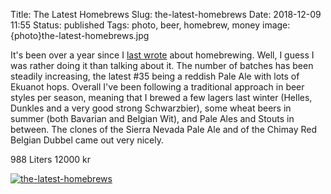 Title: The Latest Homebrews
Slug: the-latest-homebrews
Date: 2018-12-09 11:55
Status: published
Tags: photo, beer, homebrew, money
image: {photo}the-latest-homebrews.jpg


It's been over a year since I [last wrote]({filename}/erlenstarter.md) about
homebrewing. Well, I guess I was rather doing it than talking about it. The
number of batches has been steadily increasing, the latest #35 being a reddish
Pale Ale with lots of Ekuanot hops. Overall I've been following a traditional
approach in beer styles per season, meaning that I brewed a few lagers last
winter (Helles, Dunkles and a very good strong Schwarzbier), some wheat beers
in summer (both Bavarian and Belgian Wit), and Pale Ales and Stouts in between.
The clones of the Sierra Nevada Pale Ale and of the Chimay Red Belgian Dubbel
came out very nicely.

988 Liters
12000 kr

[![the-latest-homebrews]({photo}the-latest-homebrews.jpg "the-latest-homebrews")]({filename}/pic/the-latest-homebrews.jpg)

